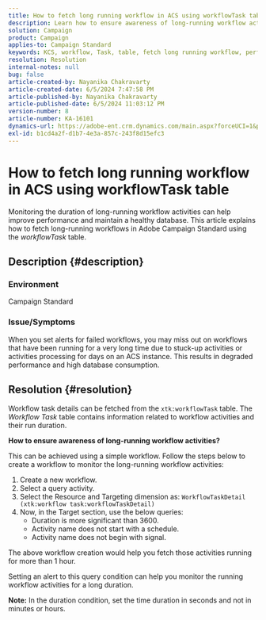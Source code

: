 ```yaml
---
title: How to fetch long running workflow in ACS using workflowTask table
description: Learn how to ensure awareness of long-running workflow activities and fetch workflow task duration details in ACS.
solution: Campaign
product: Campaign
applies-to: Campaign Standard
keywords: KCS, workflow, Task, table, fetch long running workflow, performance, ACS
resolution: Resolution
internal-notes: null
bug: false
article-created-by: Nayanika Chakravarty
article-created-date: 6/5/2024 7:47:58 PM
article-published-by: Nayanika Chakravarty
article-published-date: 6/5/2024 11:03:12 PM
version-number: 8
article-number: KA-16101
dynamics-url: https://adobe-ent.crm.dynamics.com/main.aspx?forceUCI=1&pagetype=entityrecord&etn=knowledgearticle&id=1611127f-7423-ef11-840b-6045bd006b25
exl-id: b1cd4a2f-d1b7-4e3a-857c-243f8d15efc3
---
```

# How to fetch long running workflow in ACS using workflowTask table


Monitoring the duration of long-running workflow activities can help improve performance and maintain a healthy database. This article explains how to fetch long-running workflows in Adobe Campaign Standard using the *workflowTask* table.

## Description {#description}


### <b>Environment</b>

Campaign Standard

### <b>Issue/Symptoms</b>

When you set alerts for failed workflows, you may miss out on workflows that have been running for a very long time due to stuck-up activities or activities processing for days on an ACS instance. This results in degraded performance and high database consumption.


## Resolution {#resolution}


Workflow task details can be fetched from the `xtk:workflowTask` table. The *Workflow Task* table contains information related to workflow activities and their run duration.

<b>How to ensure awareness of long-running workflow activities?</b>

This can be achieved using a simple workflow. Follow the steps below to create a workflow to monitor the long-running workflow activities:

1. Create a new workflow.
2. Select a query activity.
3. Select the Resource and Targeting dimension as: `WorkflowTaskDetail (xtk:workflow task:workflowTaskDetail)`
4. Now, in the Target section, use the below queries:
    - Duration is more significant than 3600.
    - Activity name does not start with a schedule.
    - Activity name does not begin with signal.


The above workflow creation would help you fetch those activities running for more than 1 hour.

Setting an alert to this query condition can help you monitor the running workflow activities for a long duration.

<b>Note:</b> In the duration condition, set the time duration in seconds and not in minutes or hours.
